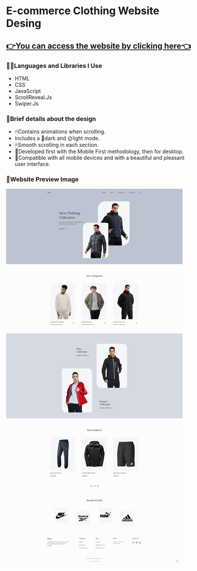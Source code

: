# E-commerce Clothing Website Desing

## [👉You can access the website by clicking here👈](https://cecemaru.github.io/Responsive-Clothing-Landing-Page-Design/)

### 🧑‍💻Languages and Libraries I Use

- HTML
- CSS
- JavaScript
- ScrollReveal.Js
- Swiper.Js

### 📒Brief details about the design

- 🖱Contains animations when scrolling.
- Includes a 🌚dark and 🌞light mode.
- 🖱Smooth scrolling in each section.
- 📲Developed first with the Mobile First methodology, then for desktop.
- 📲Compatible with all mobile devices and with a beautiful and pleasant user interface.

### 🤗Website Preview Image

![website-preview-image](assets/image/website-prewiev.jpg)
